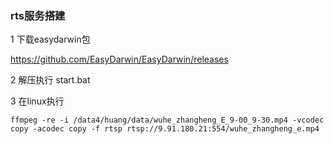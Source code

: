 ### rts服务搭建

1 下载easydarwin包

https://github.com/EasyDarwin/EasyDarwin/releases

2 解压执行 start.bat

3 在linux执行

```
ffmpeg -re -i /data4/huang/data/wuhe_zhangheng_E_9-00_9-30.mp4 -vcodec copy -acodec copy -f rtsp rtsp://9.91.180.21:554/wuhe_zhangheng_e.mp4
```

